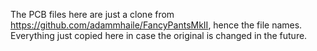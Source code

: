 The PCB files here are just a clone from https://github.com/adammhaile/FancyPantsMkII, hence the file names. Everything just copied here in case the original is changed in the future.
